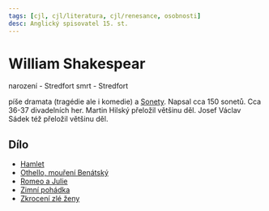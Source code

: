 ```yaml
---
tags: [cjl, cjl/literatura, cjl/renesance, osobnosti]
desc: Anglický spisovatel 15. st.
---
```

# William Shakespear

narození - Stredfort
smrt - Stredfort

píše dramata (tragédie ale i komedie) a [Sonety](Sonety.md).
Napsal cca 150 sonetů.
Cca 36-37 divadelních her.
Martin Hilský přeložil většinu děl.
Josef Václav Sádek též přeložil většinu děl.

## Dílo

- [Hamlet](cjl/testy/Hamlet.md)
- [Othello, mouření Benátský](Othello,%20mouření%20Benátský.md)
- [Romeo a Julie](cjl/literatura/slohy/Renesance/Romeo%20a%20Julie.md)
- [Zimní pohádka](Zimní%20pohádka.md)
- [Zkrocení zlé ženy](Zkrocení%20zlé%20ženy.md)
